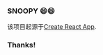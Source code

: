 ### SNOOPY 😄😄

该项目起源于[Create React App](https://github.com/facebookincubator/create-react-app).

### Thanks!